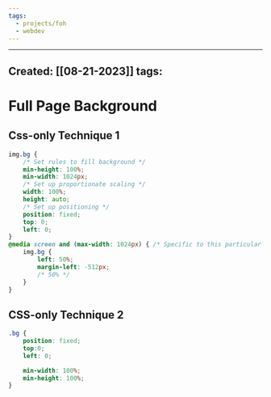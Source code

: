 ```yaml
---
tags:
  - projects/foh
  - webdev
---
```


---
Created: [[08-21-2023]]
tags: 
---
# Full Page Background

## Css-only Technique 1
```css
img.bg { 
	/* Set rules to fill background */ 
	min-height: 100%; 
	min-width: 1024px; 
	/* Set up proportionate scaling */ 
	width: 100%; 
	height: auto; 
	/* Set up positioning */ 
	position: fixed; 
	top: 0; 
	left: 0; 
} 
@media screen and (max-width: 1024px) { /* Specific to this particular image */ 
	img.bg { 
		left: 50%; 
		margin-left: -512px; 
		/* 50% */ 
	} 
}
```

## CSS-only Technique 2
```css
.bg {
	position: fixed;
	top:0;
	left: 0;

	min-width: 100%;
	min-height: 100%;
}
```



